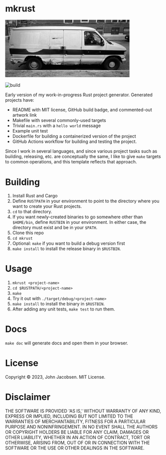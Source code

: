 # mkrust

<img src="/mkrust.jpg" width="400">

![build](https://github.com/eigenhombre/mkrust/actions/workflows/build.yml/badge.svg)

Early version of my work-in-progress Rust project generator.  Generated projects have:

- README with MIT license, GitHub build badge, and commented-out artwork link
- Makefile with several commonly-used targets
- Trivial `main.rs` with a `hello world` message
- Example unit test
- Dockerfile for building a containerized version of the project
- GitHub Actions workflow for building and testing the project.

Since I work in several languages, and since various project tasks
such as building, releasing, etc. are conceptually the same, I like to
give `make` targets to common operations, and this template reflects
that approach.


# Building

1. Install Rust and Cargo
1. Define `RUSTPATH` in your environment to point to the directory
   where you want to create your Rust projects.
1. `cd` to that directory.
3. If you want newly-created binaries to go somewhere other than `$HOME/bin`,
   define `RUSTBIN` in your environment.  In either case, the directory must exist
   and be in your `$PATH`.
2. Clone this repo
3. `cd mkrust`
4. Optional: `make`  if you want to build a debug version first
5. `make install` to install the release binary in `$RUSTBIN`.

# Usage

1. `mkrust <project-name>`
2. `cd $RUSTPATH/<project-name>`
3. `make`
4. Try it out with `./target/debug/<project-name>`
5. `make install` to install the binary in `$RUSTBIN`.
6. After adding any unit tests, `make test` to run them.

# Docs

`make doc` will generate docs and open them in your browser.

# License

Copyright © 2023, John Jacobsen. MIT License.

# Disclaimer

THE SOFTWARE IS PROVIDED 'AS IS,' WITHOUT WARRANTY OF ANY KIND,
EXPRESS OR IMPLIED, INCLUDING BUT NOT LIMITED TO THE WARRANTIES
OF MERCHANTABILITY, FITNESS FOR A PARTICULAR PURPOSE AND
NONINFRINGEMENT. IN NO EVENT SHALL THE AUTHORS OR COPYRIGHT
HOLDERS BE LIABLE FOR ANY CLAIM, DAMAGES OR OTHER LIABILITY,
WHETHER IN AN ACTION OF CONTRACT, TORT OR OTHERWISE, ARISING
FROM, OUT OF OR IN CONNECTION WITH THE SOFTWARE OR THE USE OR
OTHER DEALINGS IN THE SOFTWARE.
